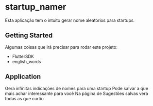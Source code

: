 # startup_namer

Esta aplicação tem o intuito gerar nome aleatórios para startups.

## Getting Started

Algumas coisas que irá precisar para rodar este projeto:
 - FlutterSDK
 - english_words

## Application

Gera infinitas indicações de nomes para uma startup
Pode salvar a que mais achar interessante para você
Na página de Sugestões salvas verá todas as que curtiu